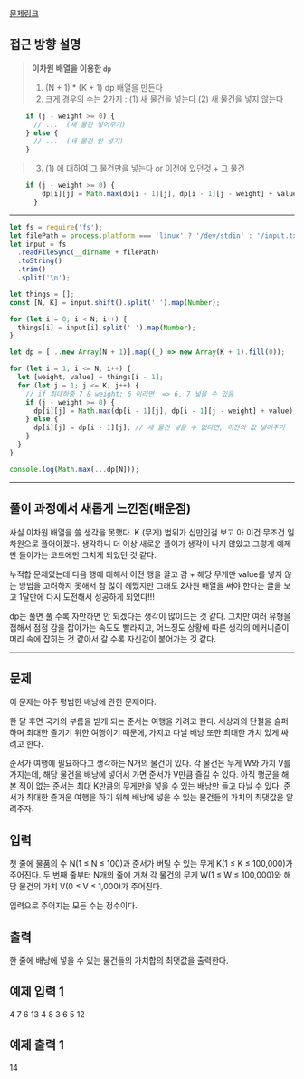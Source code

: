 [문제링크](https://www.acmicpc.net/problem/12865)

## 접근 방향 설명
> **이차원 배열을 이용한 `dp`**
> 1) (N + 1) * (K + 1) dp 배열을 만든다
> 2) 크게 경우의 수는 2가지 : (1) 새 물건을 넣는다 (2) 새 물건을 넣지 않는다 
```js
    if (j - weight >= 0) {
      // ...  (새 물건 넣어주기)
    } else {
      // ...  (새 물건 안 넣기)
    }
```
> 3) (1) 에 대하여 그 물건만을 넣는다 or 이전에 있던것 + 그 물건 
```js    
    if (j - weight >= 0) {
        dp[i][j] = Math.max(dp[i - 1][j], dp[i - 1][j - weight] + value); // 이전 값 or 하나 더 넣기
      }
```


---


```js
let fs = require('fs');
let filePath = process.platform === 'linux' ? '/dev/stdin' : '/input.txt';
let input = fs
  .readFileSync(__dirname + filePath)
  .toString()
  .trim()
  .split('\n');

let things = [];
const [N, K] = input.shift().split(' ').map(Number);

for (let i = 0; i < N; i++) {
  things[i] = input[i].split(' ').map(Number);
}

let dp = [...new Array(N + 1)].map((_) => new Array(K + 1).fill(0));

for (let i = 1; i <= N; i++) {
  let [weight, value] = things[i - 1];
  for (let j = 1; j <= K; j++) {
    // if 최대하중 7 & weight: 6 이라면  => 6, 7 넣을 수 있음
    if (j - weight >= 0) {
      dp[i][j] = Math.max(dp[i - 1][j], dp[i - 1][j - weight] + value); // 이전 값 or 하나 더 넣기
    } else {
      dp[i][j] = dp[i - 1][j]; // 새 물건 넣을 수 없다면, 이전의 값 넣어주기
    }
  }
}

console.log(Math.max(...dp[N]));
```

---

## 풀이 과정에서 새롭게 느낀점(배운점)

사실 이차원 배열을 쓸 생각을 못했다. K (무게) 범위가 십만인걸 보고 아 이건 무조건 일차원으로 풀어야겠다. 생각하니 더 이상 새로운 풀이가 생각이 나지 않았고 그렇게 예제만 돌이가는 코드에만 그치게 되었던 것 같다. 

누적합 문제였는데 다음 행에 대해서 이전 행을 끌고 감 + 해당 무게만 value를 넣지 않는 방법을 고려하지 못해서 참 많이 헤맸지만 그래도 2차원 배열을 써야 한다는 글을 보고 1달만에 다시 도전해서 성공하게 되었다!!! 

dp는 풀면 풀 수록 자만하면 안 되겠다는 생각이 많이드는 것 같다. 그치만 여러 유형을 접해서 점점 감을 잡아가는 속도도 빨라지고, 어느정도 상황에 따른 생각의 메커니즘이 머리 속에 잡히는 것 같아서 갈 수록 자신감이 붙어가는 것 같다. 

---

## 문제
이 문제는 아주 평범한 배낭에 관한 문제이다.

한 달 후면 국가의 부름을 받게 되는 준서는 여행을 가려고 한다. 세상과의 단절을 슬퍼하며 최대한 즐기기 위한 여행이기 때문에, 가지고 다닐 배낭 또한 최대한 가치 있게 싸려고 한다.

준서가 여행에 필요하다고 생각하는 N개의 물건이 있다. 각 물건은 무게 W와 가치 V를 가지는데, 해당 물건을 배낭에 넣어서 가면 준서가 V만큼 즐길 수 있다. 아직 행군을 해본 적이 없는 준서는 최대 K만큼의 무게만을 넣을 수 있는 배낭만 들고 다닐 수 있다. 준서가 최대한 즐거운 여행을 하기 위해 배낭에 넣을 수 있는 물건들의 가치의 최댓값을 알려주자.

## 입력
첫 줄에 물품의 수 N(1 ≤ N ≤ 100)과 준서가 버틸 수 있는 무게 K(1 ≤ K ≤ 100,000)가 주어진다. 두 번째 줄부터 N개의 줄에 거쳐 각 물건의 무게 W(1 ≤ W ≤ 100,000)와 해당 물건의 가치 V(0 ≤ V ≤ 1,000)가 주어진다.

입력으로 주어지는 모든 수는 정수이다.

## 출력
한 줄에 배낭에 넣을 수 있는 물건들의 가치합의 최댓값을 출력한다.

## 예제 입력 1 
4 7
6 13
4 8
3 6
5 12

## 예제 출력 1 
14